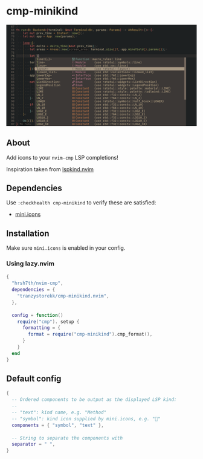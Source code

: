 # cmp-minikind

![Demo screenshot](./assets/demo.png)

## About

Add icons to your `nvim-cmp` LSP completions!

Inspiration taken from [lspkind.nvim](https://github.com/onsails/lspkind.nvim)

## Dependencies

Use `:checkhealth cmp-minikind` to verify these are satisfied:

- [mini.icons](https://github.com/echasnovski/mini.icons)

## Installation

Make sure `mini.icons` is enabled in your config.

### Using lazy.nvim

```lua
{
  "hrsh7th/nvim-cmp",
  dependencies = {
    "tranzystorekk/cmp-minikind.nvim",
  },

  config = function()
    require("cmp"). setup {
      formatting = {
        format = require("cmp-minikind").cmp_format(),
      }
    }
  end
}
```

## Default config

```lua
{
  -- Ordered components to be output as the displayed LSP kind:
  --
  -- "text": kind name, e.g. "Method"
  -- "symbol": kind icon supplied by mini.icons, e.g. ""
  components = { "symbol", "text" },

  -- String to separate the components with
  separator = " ",
}
```
